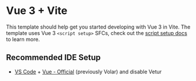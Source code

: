 # Vue 3 + Vite

This template should help get you started developing with Vue 3 in Vite. The template uses Vue 3 `<script setup>` SFCs, check out the [script setup docs](https://v3.vuejs.org/api/sfc-script-setup.html#sfc-script-setup) to learn more.

## Recommended IDE Setup

- [VS Code](https://code.visualstudio.com/) + [Vue - Official](https://marketplace.visualstudio.com/items?itemName=Vue.volar) (previously Volar) and disable Vetur

<!-- {/* <Slider {...settings}>
      <div>
        <img src="https://images.ctfassets.net/rz1oowkt5gyp/4kCNudjaBYj90CGgG7Lict/cbafa67336b2007278f50d99ceabfb22/Boards_2x.png?w=1080&fm=webp" alt="" />
      </div>
      <div>
        
        <img src="https://images.ctfassets.net/rz1oowkt5gyp/3ZjLCD2fANfXYSN3ar9WpE/dc84a408c6a3ee89bee4a646ff6d5966/Lists_2x.png?w=1080&fm=webp" alt="" />
      </div>
      
      
    </Slider> */} -->